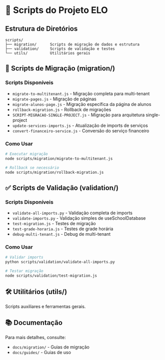 # 📁 Scripts do Projeto ELO

## Estrutura de Diretórios

```
scripts/
├── migration/      Scripts de migração de dados e estrutura
├── validation/     Scripts de validação e testes  
└── utils/          Utilitários gerais
```

## 🔄 Scripts de Migração (migration/)

### Scripts Disponíveis
- `migrate-to-multitenant.js` - Migração completa para multi-tenant
- `migrate-pages.js` - Migração de páginas
- `migrate-alunos-page.js` - Migração específica da página de alunos
- `rollback-migration.js` - Rollback de migrações
- `SCRIPT-MIGRACAO-SINGLE-PROJECT.js` - Migração para arquitetura single-project
- `update-services-imports.js` - Atualização de imports de serviços
- `convert-financeiro-service.js` - Conversão do serviço financeiro

### Como Usar
```bash
# Executar migração
node scripts/migration/migrate-to-multitenant.js

# Rollback se necessário
node scripts/migration/rollback-migration.js
```

## ✅ Scripts de Validação (validation/)

### Scripts Disponíveis
- `validate-all-imports.py` - Validação completa de imports
- `validate-imports.py` - Validação simples de useSchoolDatabase
- `test-migration.js` - Testes de migração
- `test-grade-horaria.js` - Testes de grade horária
- `debug-multi-tenant.js` - Debug de multi-tenant

### Como Usar
```bash
# Validar imports
python scripts/validation/validate-all-imports.py

# Testar migração
node scripts/validation/test-migration.js
```

## 🛠️ Utilitários (utils/)

Scripts auxiliares e ferramentas gerais.

## 📚 Documentação

Para mais detalhes, consulte:
- `docs/migration/` - Guias de migração
- `docs/guides/` - Guias de uso
